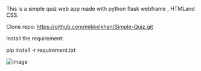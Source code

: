 This is a simple quiz web app made with python flask webframe , HTMLand CSS.


Clone repo: https://github.com/mikkelkhan/Simple-Quiz.git

Install the requirement:

pip install -r requirement.txt

![image](https://user-images.githubusercontent.com/114735209/211207299-204880ec-ea59-41b7-8b06-f8817705d0db.png)






